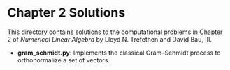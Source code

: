 # Chapter 2 Solutions  
This directory contains solutions to the computational problems in Chapter 2 of *Numerical Linear Algebra* by Lloyd N. Trefethen and David Bau, III.  
- **gram_schmidt.py**: Implements the classical Gram–Schmidt process to orthonormalize a set of vectors.
